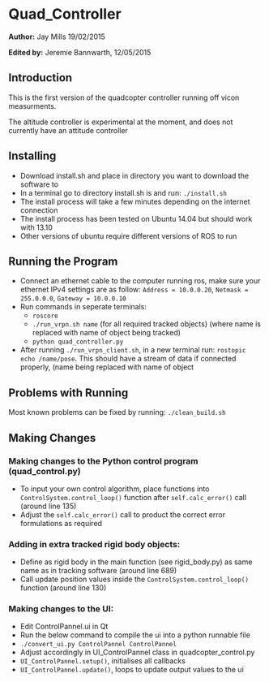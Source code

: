 # Quad_Controller
**Author:** Jay Mills 19/02/2015

**Edited by:** Jeremie Bannwarth, 12/05/2015

## Introduction
This is the first version of the quadcopter controller running off vicon measurments.

The altitude controller is experimental at the moment, and does not currently have an attitude controller


## Installing
- Download install.sh and place in directory you want to download the software to
- In a terminal go to directory install.sh is and run: `./install.sh`
- The install process will take a few minutes depending on the internet connection
- The install process has been tested on Ubuntu 14.04 but should work with 13.10
- Other versions of ubuntu require different versions of ROS to run


## Running the Program
- Connect an ethernet cable to the computer running ros, make sure your ethernet IPv4 settings are as follow: `Address = 10.0.0.20`, `Netmask = 255.0.0.0`, `Gateway = 10.0.0.10`
- Run commands in seperate terminals:
  - `roscore`
  - `./run_vrpn.sh name` (for all required tracked objects)
	(where name is replaced with name of object being tracked)
  - `python quad_controller.py`
- After running `./run_vrpn_client.sh`, in a new terminal run: `rostopic echo /name/pose`. This should have a stream of data if connected properly, (name being replaced with name of object

## Problems with Running
Most known problems can be fixed by running:
`./clean_build.sh`

## Making Changes

### Making changes to the Python control program (quad_control.py)
- To input your own control algorithm, place functions into `ControlSystem.control_loop()` function
 after `self.calc_error()` call (around line 135)
- Adjust the `self.calc_error()` call to product the correct error formulations as required

### Adding in extra tracked rigid body objects:
- Define as rigid body in the main function (see rigid_body.py) as same name as in tracking software
 (around line 689)
- Call update position values inside the `ControlSystem.control_loop()` function (around line 130)

### Making changes to the UI:
- Edit ControlPannel.ui in Qt
- Run the below command to compile the ui into a python runnable file
- `./convert_ui.py ControlPannel ControlPannel`
- Adjust accordingly in UI_ControlPannel class in quadcopter_control.py
- `UI_ControlPannel.setup()`, initialises all callbacks
- `UI_ControlPannel.update()`, loops to update output values to the ui
